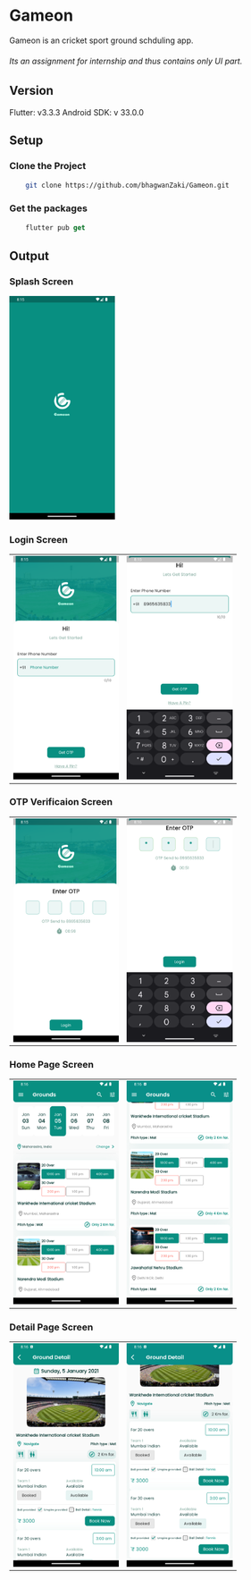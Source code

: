 # Gameon

Gameon is an cricket sport ground schduling app.

<h6>
Its an assignment for internship and thus contains only UI part.
</h6>

## Version

Flutter: v3.3.3
Android SDK: v 33.0.0

## Setup

### Clone the Project

```bash
    git clone https://github.com/bhagwanZaki/Gameon.git
```

### Get the packages

```dart
    flutter pub get
```

## Output

### Splash Screen
<img src="gitImages/splashscreen.png" height=400>

### Login Screen

<table>
<tr>
<td> 
<img src="gitImages/login.png" height=400>
</td>
<td> 
<img src="gitImages/login2.png" height=400>
</td>
</tr>
</table>

### OTP Verificaion Screen

<table>
<tr>
<td> 
<img src="gitImages/otpscreen.png" height=400>
</td>
<td> 
<img src="gitImages/otpscreen2.png" height=400>
</td>
</tr>
</table>

### Home Page Screen

<table>
<tr>
<td> 
<img src="gitImages/home1.png" height=400>
</td>
<td> 
<img src="gitImages/home2.png" height=400>
</td>
</tr>
</table>

### Detail Page Screen

<table>
<tr>
<td> 
<img src="gitImages/detail.png" height=400>
</td>
<td> 
<img src="gitImages/detail2.png" height=400>
</td>
</tr>
</table>
